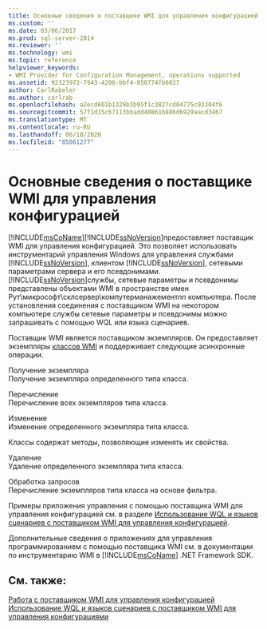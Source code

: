 ```yaml
---
title: Основные сведения о поставщике WMI для управления конфигурацией | Документация Майкрософт
ms.custom: ''
ms.date: 03/06/2017
ms.prod: sql-server-2014
ms.reviewer: ''
ms.technology: wmi
ms.topic: reference
helpviewer_keywords:
- WMI Provider for Configuration Management, operations supported
ms.assetid: 92323972-7943-4208-bbf4-050774fb6027
author: CarlRabeler
ms.author: carlrab
ms.openlocfilehash: a2ecd601b1329b3b95f1c3827cd04775c93304f6
ms.sourcegitcommit: 57f1d15c67113bbadd40861b886d6929aacd3467
ms.translationtype: MT
ms.contentlocale: ru-RU
ms.lasthandoff: 06/18/2020
ms.locfileid: "85061277"
---
```

# <a name="understanding-the-wmi-provider-for-configuration-management"></a>Основные сведения о поставщике WMI для управления конфигурацией
  [!INCLUDE[msCoName](../../includes/msconame-md.md)][!INCLUDE[ssNoVersion](../../includes/ssnoversion-md.md)]предоставляет поставщик WMI для управления конфигурацией. Это позволяет использовать инструментарий управления Windows для управления службами [!INCLUDE[ssNoVersion](../../includes/ssnoversion-md.md)], клиентом [!INCLUDE[ssNoVersion](../../includes/ssnoversion-md.md)], сетевыми параметрами сервера и его псевдонимами. [!INCLUDE[ssNoVersion](../../includes/ssnoversion-md.md)]службы, сетевые параметры и псевдонимы представлены объектами WMI в пространстве имен Рут\микрософт\склсервер\компутерманажемент*nn* компьютера. После установления соединения с поставщиком WMI на некотором компьютере службы сетевые параметры и псевдонимы можно запрашивать с помощью WQL или языка сценариев.  
  
 Поставщик WMI является поставщиком экземпляров. Он предоставляет экземпляры [классов WMI](../wmi-provider-configuration-classes/wmi-provider-for-configuration-management-classes.md) и поддерживает следующие асинхронные операции.  
  
 Получение экземпляра  
 Получение экземпляра определенного типа класса.  
  
 Перечисление  
 Перечисление всех экземпляров типа класса.  
  
 Изменение  
 Изменение определенного экземпляра типа класса.  
  
 Классы содержат методы, позволяющие изменять их свойства.  
  
 Удаление  
 Удаление определенного экземпляра типа класса.  
  
 Обработка запросов  
 Перечисление экземпляров типа класса на основе фильтра.  
  
 Примеры приложения управления с помощью поставщика WMI для управления конфигурацией см. в разделе [Использование WQL и языков сценариев с поставщиком WMI для управления конфигурацией](using-wql-and-scripting-languages-with-the-wmi-provider.md).  
  
 Дополнительные сведения о приложениях для управления программированием с помощью поставщика WMI см. в документации по инструментарию WMI в [!INCLUDE[msCoName](../../includes/msconame-md.md)] .NET Framework SDK.  
  
## <a name="see-also"></a>См. также:  
 [Работа с поставщиком WMI для управления конфигурацией](working-with-the-wmi-provider-for-configuration-management.md)   
 [Использование WQL и языков сценариев с поставщиком WMI для управления конфигурациями](using-wql-and-scripting-languages-with-the-wmi-provider.md)  
  
  
